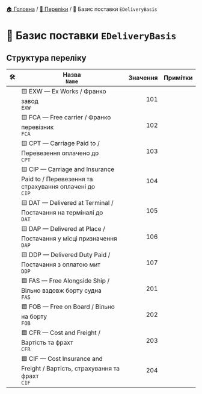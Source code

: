 ﻿[🏠 Головна](../README.MD) / [🎲 Переліки](./README.MD) / 🎲 Базис поставки `EDeliveryBasis`

# 🎲 Базис поставки `EDeliveryBasis`

## Структура переліку

|🛠️| Назва </br> `Name` | Значення | Примітки |
|---|---|---:|---|
|| 🟨 EXW — Ex Works / Франко завод </br> `EXW` |101 ||
|| 🟨 FCA — Free carrier / Франко перевізник </br> `FCA` |102 ||
|| 🟨 CPT — Carriage Paid to / Перевезення оплачено до </br> `CPT` |103 ||
|| 🟨 CIP — Carriage and Insurance Paid to / Перевезення та страхування оплачені до </br> `CIP` |104 ||
|| 🟨 DAT — Delivered at Terminal / Постачання на терміналі до </br> `DAT` |105 ||
|| 🟨 DAP — Delivered at Place / Постачання у місці призначення </br> `DAP` |106 ||
|| 🟨 DDP — Delivered Duty Paid / Постачання з оплатою мит </br> `DDP` |107 ||
|| 🟦 FAS — Free Alongside Ship / Вільно вздовж борту судна </br> `FAS` |201 ||
|| 🟦 FOB — Free on Board / Вільно на борту </br> `FOB` |202 ||
|| 🟦 CFR — Cost and Freight / Вартість та фрахт </br> `CFR` |203 ||
|| 🟦 CIF — Cost Insurance and Freight / Вартість, страхування та фрахт </br> `CIF` |204 ||